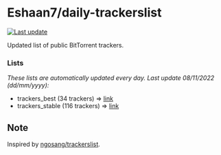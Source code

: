 
# Eshaan7/daily-trackerslist 

[![Last update](https://img.shields.io/badge/Last%20update-08/11/2022-blue.svg)](#)

Updated list of public BitTorrent trackers.

### Lists
*These lists are automatically updated every day. Last update 08/11/2022 (_dd/mm/yyyy_):*

* trackers_best (34 trackers) => [link](https://raw.githubusercontent.com/eshaan7/daily-trackerslist/master/trackers_best.txt)
* trackers_stable (116 trackers) => [link](https://raw.githubusercontent.com/eshaan7/daily-trackerslist/master/trackers_stable.txt)

## Note

Inspired by [ngosang/trackerslist](https://github.com/ngosang/trackerslist).

